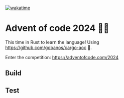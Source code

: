 [![wakatime](https://wakatime.com/badge/github/qselle/advent-of-code-2024.svg)](https://wakatime.com/badge/github/qselle/advent-of-code-2024)
# Advent of code 2024 🎄🎅

This time in Rust to learn the language! Using https://github.com/gobanos/cargo-aoc 🦀.

Enter the competition: https://adventofcode.com/2024

## Build

## Test
